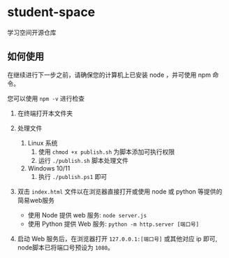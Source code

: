 # student-space
学习空间开源仓库

## 如何使用

在继续进行下一步之前，请确保您的计算机上已安装 node ，并可使用 npm 命令。

您可以使用 `npm -v` 进行检查

1. 在终端打开本文件夹
2. 处理文件
   1. Linux 系统
      1. 使用 `chmod +x publish.sh` 为脚本添加可执行权限
      2. 运行 `./publish.sh` 脚本处理文件
   2. Windows 10/11
      1. 执行 `./publish.ps1` 即可
3. 双击 `index.html` 文件以在浏览器直接打开或使用 node 或 python 等提供的简易web服务
    - 使用 Node 提供 web 服务: `node server.js`
    - 使用 Python 提供 Web 服务: `python -m http.server [端口号]`
    
4. 启动 Web 服务后，在浏览器打开 `127.0.0.1:[端口号]` 或其他对应 ip 即可, node脚本已将端口号预设为 `1080`。

